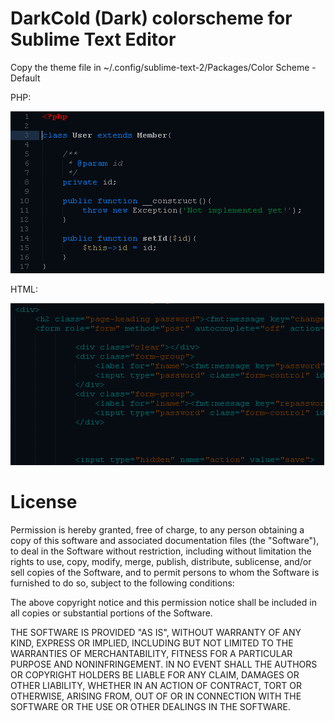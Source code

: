DarkCold (Dark) colorscheme for Sublime Text Editor
=============

Copy the theme file in ~/.config/sublime-text-2/Packages/Color Scheme - Default

PHP:

![Alt text](https://github.com/katropine/SublimeColors/blob/master/screenshots/DarkCold-Php.png "DarkCold")

HTML:

![Alt text](https://github.com/katropine/SublimeColors/blob/master/screenshots/DarkCold-html.png "DarkCold")


License
=============

Permission is hereby granted, free of charge, to any person obtaining a copy of this software and associated documentation files (the "Software"), to deal in the Software without restriction, including without limitation the rights to use, copy, modify, merge, publish, distribute, sublicense, and/or sell copies of the Software, and to permit persons to whom the Software is furnished to do so, subject to the following conditions:

The above copyright notice and this permission notice shall be included in all copies or substantial portions of the Software.

THE SOFTWARE IS PROVIDED "AS IS", WITHOUT WARRANTY OF ANY KIND, EXPRESS OR IMPLIED, INCLUDING BUT NOT LIMITED TO THE WARRANTIES OF MERCHANTABILITY, FITNESS FOR A PARTICULAR PURPOSE AND NONINFRINGEMENT. IN NO EVENT SHALL THE AUTHORS OR COPYRIGHT HOLDERS BE LIABLE FOR ANY CLAIM, DAMAGES OR OTHER LIABILITY, WHETHER IN AN ACTION OF CONTRACT, TORT OR OTHERWISE, ARISING FROM, OUT OF OR IN CONNECTION WITH THE SOFTWARE OR THE USE OR OTHER DEALINGS IN THE SOFTWARE.
